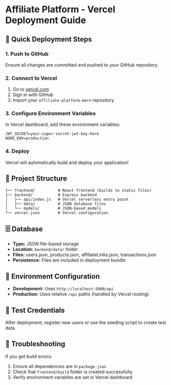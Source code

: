 # Affiliate Platform - Vercel Deployment Guide

## 🚀 Quick Deployment Steps

### 1. Push to GitHub
Ensure all changes are committed and pushed to your GitHub repository.

### 2. Connect to Vercel
1. Go to [vercel.com](https://vercel.com)
2. Sign in with GitHub
3. Import your `affiliate-platform-mern` repository

### 3. Configure Environment Variables
In Vercel dashboard, add these environment variables:
```
JWT_SECRET=your-super-secret-jwt-key-here
NODE_ENV=production
```

### 4. Deploy
Vercel will automatically build and deploy your application!

## 📁 Project Structure
```
├── frontend/          # React frontend (builds to static files)
├── backend/           # Express backend
│   ├── api/index.js   # Vercel serverless entry point
│   ├── data/          # JSON database files
│   └── models/        # JSON-based models
└── vercel.json        # Vercel configuration
```

## 🗄️ Database
- **Type:** JSON file-based storage
- **Location:** `backend/data/` folder
- **Files:** users.json, products.json, affiliateLinks.json, transactions.json
- **Persistence:** Files are included in deployment bundle

## 🔧 Environment Configuration
- **Development:** Uses `http://localhost:5000/api`
- **Production:** Uses relative `/api` paths (handled by Vercel routing)

## 📝 Test Credentials
After deployment, register new users or use the seeding script to create test data.

## 🐛 Troubleshooting
If you get build errors:
1. Ensure all dependencies are in `package.json`
2. Check that `frontend/build` folder is created successfully
3. Verify environment variables are set in Vercel dashboard
